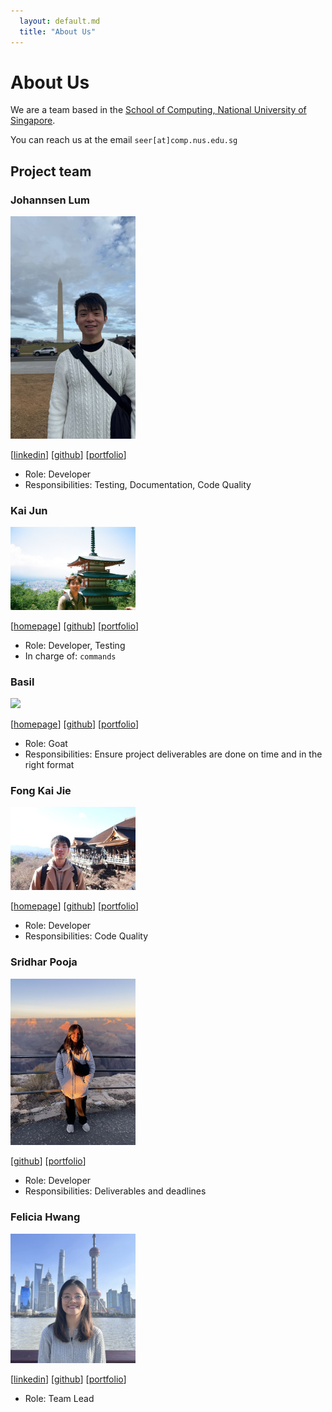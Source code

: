 ```yaml
---
  layout: default.md
  title: "About Us"
---
```


# About Us

We are a team based in the [School of Computing, National University of Singapore](http://www.comp.nus.edu.sg).

You can reach us at the email `seer[at]comp.nus.edu.sg`

## Project team

### Johannsen Lum

<img src="images/johannsenlum.png" width="200px">

[[linkedin](https://www.linkedin.com/in/johannsenlum/)]
[[github](https://github.com/johannsenlum)]
[[portfolio](team/johannsenlum.md)]

* Role: Developer
* Responsibilities: Testing, Documentation, Code Quality

### Kai Jun

<img src="images/kaidama97.png" width="200px">

[[homepage](https://www.linkedin.com/in/kai-jun-tay-01475b195/)]
[[github](https://github.com/Kaidama97)]
[[portfolio](team/kaidama97.md)]

* Role: Developer, Testing
* In charge of: `commands`

### Basil
<img src="images/basil-boh.png" width="200px">

[[homepage](https://www.linkedin.com/in/basil-boh-81933b18b/)]
[[github](https://github.com/basil-boh)]
[[portfolio](team/basil-boh.md)]

* Role: Goat
* Responsibilities: Ensure project deliverables are done on time and in the right format

### Fong Kai Jie

<img src="images/codebreaker64.png" width="200px">

[[homepage](https://www.linkedin.com/in/fong-kai-jie/)]
[[github](https://github.com/codebreaker64)]
[[portfolio](team/kaijie.md)]

* Role: Developer
* Responsibilities: Code Quality

### Sridhar Pooja

<img src="images/wowwwp.png" width="200px">

[[github](http://github.com/wowwwp)]
[[portfolio](team/wowwwp.md)]

* Role: Developer
* Responsibilities: Deliverables and deadlines

### Felicia Hwang

<img src="images/feliciahmq.png" width="200px">

[[linkedin](https://www.linkedin.com/in/feliciahmq/)]
[[github](https://github.com/feliciahmq)]
[[portfolio](team/feliciahmq.md)]

* Role: Team Lead
